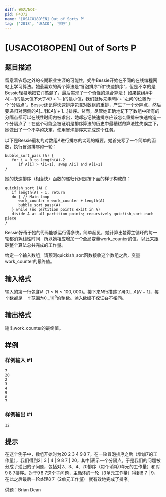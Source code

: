 ```yaml
---
diff: 省选/NOI-
pid: P4372
name: "[USACO18OPEN] Out of Sorts P"
tag: ['2018', 'USACO', '排序']
---
```

# [USACO18OPEN] Out of Sorts P
## 题目描述

留意着农场之外的长期职业生涯的可能性，奶牛Bessie开始在不同的在线编程网站上学习算法。她最喜欢的两个算法是“冒泡排序”和“快速排序”，但是不幸的是Bessie轻易地把它们搞混了，最后实现了一个奇怪的混合算法！
如果数组$A$中$A[...i]$的最大值不大于$A[i+1 \ldots]$的最小值，我们就称元素$i$和$i+1$之间的位置为一个“分隔点”。Bessie还记得快速排序包含对数组的重排，产生了一个分隔点，然后要递归对两侧的$A[...i]$和$A[i+1 \ldots]$排序。然而，尽管她正确地记下了数组中所有的分隔点都可以在线性时间内被求出，她却忘记快速排序应该怎么重排来快速构造一个分隔点了！在这个可能会被证明是排序算法的历史中最糟糕的算法性失误之下，她做出了一个不幸的决定，使用冒泡排序来完成这个任务。

以下是Bessie最初的对数组$A$进行排序的实现的概要。她首先写了一个简单的函数，执行冒泡排序的一轮：

```
bubble_sort_pass (A) {
   for i = 0 to length(A)-2
      if A[i] > A[i+1], swap A[i] and A[i+1]
}
```
她的快速排序（相当快）函数的递归代码是按下面的样子构成的：

```
quickish_sort (A) {
   if length(A) = 1, return
   do { // Main loop
      work_counter = work_counter + length(A)
      bubble_sort_pass(A)
   } while (no partition points exist in A) 
   divide A at all partition points; recursively quickish_sort each piece
}
```
Bessie好奇于她的代码能够运行得多快。简单起见，她计算出她得主循环的每一轮都消耗线性时间，所以她相应增加一个全局变量work_counter的值，以此来跟踪整个算法总共完成的工作量。

给定一个输入数组，请预测quickish_sort函数接收这个数组之后，变量work_counter的最终值。
## 输入格式

输入的第一行包含$N$（$1 \leq N \leq 100,000$）。接下来$N$行描述了$A[0] \ldots A[N-1]$，每个数都是一个范围为$0 \ldots 10^9$的整数。输入数据不保证各不相同。
## 输出格式

输出work_counter的最终值。
## 样例

### 样例输入 #1
```
7
20
2
3
4
9
8
7
```
### 样例输出 #1
```
12

```
## 提示

在这个例子中，数组开始时为20 2 3 4 9 8 7。在一轮冒泡排序之后（增加7的工作量），我们得到2 | 3 | 4 | 9 8 7 | 20，其中|表示一个分隔点。于是我们的问题被分成了递归的子问题，包括对2、3、4、20排序（每个消耗0单元的工作量）和对9 8 7排序。对于9 8 7这个子问题，主循环的一轮（3单元工作量）得到8 7 | 9，在此之后最后一轮处理8 7（2单元工作量） 就有效地完成了排序。

供题：Brian Dean
